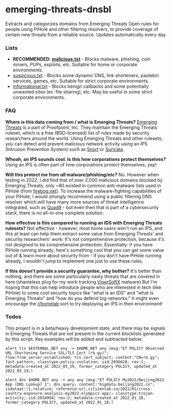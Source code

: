 # emerging-threats-dnsbl

Extracts and categorizes domains from Emerging Threats Open rules for people using PiHole and other filtering resolvers, to provide coverage of certain new threats from a reliable source. Updates automatically every day.

### Lists

* **RECOMMENDED: [malicious.txt](https://hosts.tweedge.net/malicious.txt)** - Blocks malware, phishing, coin miners, PUPs, exploits, etc. Suitable for home or corporate environments.
* [suspicious.txt](https://hosts.tweedge.net/suspicious.txt) - Blocks some dynamic DNS, link shorteners, pastebin services, games, etc. Suitable for strict corporate environments.
* [informational.txt](https://hosts.tweedge.net/informational.txt) - Blocks benign callbacks and some potentially unwanted sites (ex. file sharing), etc. May be useful in *some* strict corporate environments.

### FAQ

**Where is this data coming from / what is Emerging Threats?** [Emerging Threats](https://doc.emergingthreats.net/bin/view/Main/EmergingFAQ) is a part of Proofpoint, Inc. They maintain the Emerging Threats ruleset, which is a free (BSD-licensed) list of rules made by security researchers around the world. Using Emerging Threats and other rulesets, you can detect and prevent malicious network activity using an IPS (Intrusion Prevention System) such as [Snort](https://www.snort.org/) or [Suricata](https://suricata.io/).

**Whoah, an IPS sounds cool. Is this how corporations protect themselves?** Using an IPS is often part of how corporations protect themselves, yep!

**Will this protect me from *all* malware/phishing/etc?** No. However when testing in 2022, I did find that of over 2,000 malicious domains blocked by Emerging Threats, only ~80 existed in common anti-malware lists used in PiHole (from [firebog.net](https://firebog.net/)). To increase the malware-fighting capabilities of your PiHole, I would *strongly* recommend using a public filtering DNS resolver which will have many more sources of threat intelligence integrated, such as [Quad9](https://www.quad9.net/) - but even then that is part of a cybersecurity stack, there is no all-in-one complete solution.

**How effective is this compared to running an IDS with Emerging Threats rulesets?** Not effective - however, most home users won't run an IPS, and this at least can help them extract some value from Emerging Threats' and security researchers' work. It's not comprehensive protection, because it's not *designed* to be comprehensive protection. Essentially: if you have PiHole running already, here's something cool that you can get some value out of & learn more about security from - if you don't have PiHole running already, I wouldn't jump to implement one just to use these rules.

**If this doesn't provide a security guarantee, why bother?** It's better than nothing, and there are some particularly nasty threats that are covered in here (shameless plug for my work tracking [ViperSoftX](https://chris.partridge.tech/2022/evolution-of-vipersoftx-dga/) malware) But I'm hoping that this can help introduce people who are interested in tech (like PiHole) to some cool security topics like "what is an IDS" and "what is Emerging Threats" and "how do you defend big networks." It might even encourage the [r/homelab](https://www.reddit.com/r/homelab) sort to try deploying an IPS in their environment!

### Todos

This project is in a beta/heavy development state, and there may be signals in Emerging Threats that are not present in the current blocklists generated by this script. Key examples will be added and subtracted below:

```
alert tls $EXTERNAL_NET any -> $HOME_NET any (msg:"ET POLICY Observed URL Shortening Service SSL/TLS Cert (rb.gy)"; flow:from_server,established; tls.cert_subject; content:"CN=rb.gy"; fast_pattern; classtype:policy-violation; sid:2036628; rev:1; metadata:created_at 2022_05_19, former_category POLICY, updated_at 2022_05_19;)
```

```
alert dns $HOME_NET any -> any any (msg:"ET POLICY My2022/Beijing2022 App (DNS Lookup) 1"; dns_query; content:"bigdata.beijing2022.cn"; isdataat:!1,relative; reference:url,citizenlab.ca/2022/01/cross-country-exposure-analysis-my2022-olympics-app/; classtype:trojan-activity; sid:2034994; rev:2; metadata:created_at 2022_01_28, former_category POLICY, updated_at 2022_01_28;)
```
